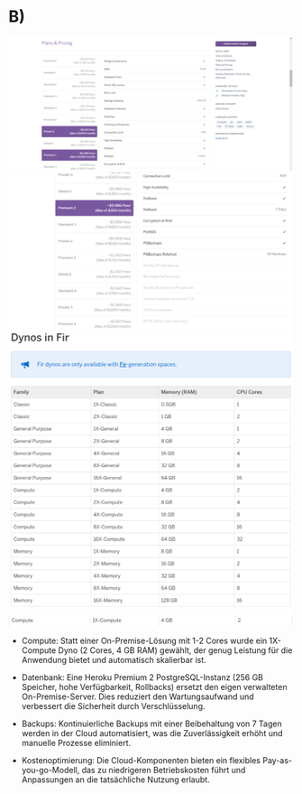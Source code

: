 # B)
![img.png](img.png)
![img_1.png](img_1.png)
![img_2.png](img_2.png)
![img_3.png](img_3.png)

- Compute: Statt einer On-Premise-Lösung mit 1-2 Cores wurde ein 1X-Compute Dyno (2 Cores, 4 GB RAM) gewählt, der genug Leistung für die Anwendung bietet und automatisch skalierbar ist.

- Datenbank: Eine Heroku Premium 2 PostgreSQL-Instanz (256 GB Speicher, hohe Verfügbarkeit, Rollbacks) ersetzt den eigen verwalteten On-Premise-Server. Dies reduziert den Wartungsaufwand und verbessert die Sicherheit durch Verschlüsselung.

- Backups: Kontinuierliche Backups mit einer Beibehaltung von 7 Tagen werden in der Cloud automatisiert, was die Zuverlässigkeit erhöht und manuelle Prozesse eliminiert.

- Kostenoptimierung: Die Cloud-Komponenten bieten ein flexibles Pay-as-you-go-Modell, das zu niedrigeren Betriebskosten führt und Anpassungen an die tatsächliche Nutzung erlaubt.